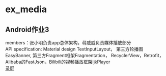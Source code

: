 # ex_media
## Android作业3  
members：张小明负责app总体架构，蒋威威负责媒体播放部分  
API specification: Material design TextInputLayout， 第三方轮播图 EasyBanner, 第三方Fragment框架Fragmentation，
RecyclerView，Retrofit，Alibaba的FastJson，Bilibili的视频播放框架IjkPlayer  
[录屏](https://github.com/imjasming/ex_Android_media/blob/master/%E5%BD%95%E5%B1%8F.mp4)  
